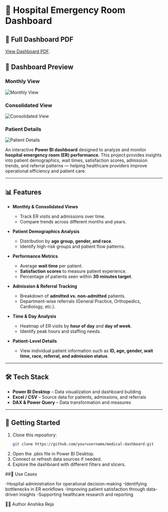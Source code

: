 # 🏥 Hospital Emergency Room Dashboard  
## 📄 Full Dashboard PDF  

[View Dashboard PDF](https://github.com/Anshireja/Medical-Dashboard/blob/main/medical%20dashboard.pdf).

## 📸 Dashboard Preview  

### Monthly View  
![Monthly View]([screenshots/dashboard_page_1.png](https://github.com/Anshireja/Medical-Dashboard/blob/main/Screenshot%202025-08-25%20182945.png))  

### Consolidated View  
![Consolidated View]([screenshots/dashboard_page_2.png](https://github.com/Anshireja/Medical-Dashboard/blob/main/Screenshot%202025-08-25%20183011.png))  

### Patient Details  
![Patient Details]([screenshots/dashboard_page_3.png](https://github.com/Anshireja/Medical-Dashboard/blob/main/Screenshot%202025-08-25%20183056.png))  



An interactive **Power BI dashboard** designed to analyze and monitor **hospital emergency room (ER) performance**. This project provides insights into patient demographics, wait times, satisfaction scores, admission trends, and referral patterns — helping healthcare providers improve operational efficiency and patient care.  

---

## 📊 Features  

- **Monthly & Consolidated Views**  
  - Track ER visits and admissions over time.  
  - Compare trends across different months and years.  

- **Patient Demographics Analysis**  
  - Distribution by **age group, gender, and race**.  
  - Identify high-risk groups and patient flow patterns.  

- **Performance Metrics**  
  - Average **wait time** per patient.  
  - **Satisfaction scores** to measure patient experience.  
  - Percentage of patients seen within **30 minutes target**.  

- **Admission & Referral Tracking**  
  - Breakdown of **admitted vs. non-admitted** patients.  
  - Department-wise referrals (General Practice, Orthopedics, Cardiology, etc.).  

- **Time & Day Analysis**  
  - Heatmap of ER visits by **hour of day** and **day of week**.  
  - Identify peak hours and staffing needs.  

- **Patient-Level Details**  
  - View individual patient information such as **ID, age, gender, wait time, race, referral, and admission status**.  

---

## 🛠️ Tech Stack  

- **Power BI Desktop** – Data visualization and dashboard building  
- **Excel / CSV** – Source data for patients, admissions, and referrals  
- **DAX & Power Query** – Data transformation and measures  

---

## 🚀 Getting Started  

1. Clone this repository:  
   ```bash
   git clone https://github.com/yourusername/medical-dashboard.git
2. Open the .pbix file in Power BI Desktop.
3. Connect or refresh data sources if needed.
4. Explore the dashboard with different filters and slicers.

##🎯 Use Cases

-Hospital administration for operational decision-making
-Identifying bottlenecks in ER workflows
-Improving patient satisfaction through data-driven insights
-Supporting healthcare research and reporting

👩‍💻 Author
Anshika Reja
